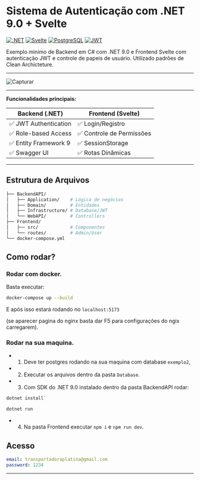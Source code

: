 # Sistema de Autenticação com .NET 9.0 + Svelte

[![.NET](https://img.shields.io/badge/.NET-9.0-512BD4)](https://dotnet.microsoft.com)
[![Svelte](https://img.shields.io/badge/Svelte-4-FF3E00)](https://svelte.dev)
[![PostgreSQL](https://img.shields.io/badge/PostgreSQL-16-336791)](https://www.postgresql.org)
[![JWT](https://img.shields.io/badge/JWT-Auth-000000)](https://jwt.io)

Exemplo minimo de Backend em C# com .NET 9.0 e Frontend Svelte com autenticação JWT e controle de papeis de usuário. Utilizado padrões de Clean Archicteture.

---

![Capturar](https://github.com/user-attachments/assets/5b51fea4-a586-4f91-9b0b-7056662194d4)

---

**Funcionalidades principais:**

| Backend (.NET)          | Frontend (Svelte)         |
|-------------------------|---------------------------|
| ✅ JWT Authentication  | ✅ Login/Registro        |
| ✅ Role-based Access   | ✅ Controle de Permissões|
| ✅ Entity Framework 9  | ✅ SessionStorage        |
| ✅ Swagger UI          | ✅ Rotas Dinâmicas       |


---

## Estrutura de Arquivos
```bash
├── BackendAPI/
│   ├── Application/    # Lógica de negócios
│   ├── Domain/         # Entidades
│   ├── Infrastructure/ # Database/JWT
│   └── WebAPI/         # Controllers
├── Frontend/
│   ├── src/            # Componentes
│   └── routes/         # Admin/User
└── docker-compose.yml
```

## Como rodar?

### Rodar com docker.

Basta executar:
```bash
docker-compose up --build
```
E após isso estará rodando no `localhost:5173`

(se aparecer pagina do nginx basta dar F5 para configurações do ngix carregarem).

### Rodar na sua maquina.

- 1. Deve ter postgres rodando na sua maquina com database `exemplo2`, 

- 2. Executar os arquivos dentro da pasta `Database`.

- 3. Com SDK do .NET 9.0 instalado dentro da pasta BackendAPI rodar:
```bash 
dotnet install`
```

```bash 
dotnet run
```

- 4. Na pasta Frontend executar `npm i` e `npm run dev`.


## Acesso
```yaml
email: transportadoraplatina@gmail.com
password: 1234
```

---


